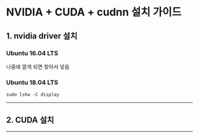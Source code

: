 
# NVIDIA + CUDA + cudnn 설치 가이드



## 1. nvidia driver 설치 


  ### Ubuntu 16.04 LTS 
  나중에 깔게 되면 찾아서 넣음
  
  
  

  ### Ubuntu 18.04 LTS 
  ```
  sudo lshw -C display
  
  ```



---

## 2. CUDA 설치



---
